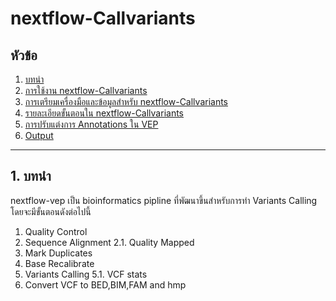 # nextflow-Callvariants

## หัวข้อ
1. [บทนำ](#1-บทนำ)
2. [การใช้งาน nextflow-Callvariants](#2-การใช้งาน-nextflow-Callvariants)
3. [การเตรียมเครื่องมือและข้อมูลสำหรับ nextflow-Callvariants](#3-การเตรียมเครื่องมือและข้อมูลสำหรับ-nextflow-Callvariants)
4. [รายละเอียดขั้นตอนใน nextflow-Callvariants](#4-รายละเอียดขั้นตอนใน-nextflow-Callvariants)
5. [การปรับแต่งการ Annotations ใน VEP](#5-การปรับแต่งการ-Annotations-ใน-VEP)
6. [Output](#6-Output)

---

## 1. บทนำ
nextflow-vep เป็น bioinformatics pipline ที่พัฒนาขึ้นสำหรับการทำ Variants Calling โดยจะมีขั้นตอนดังต่อไปนี้ 
1. Quality Control
2. Sequence Alignment 
       2.1. Quality Mapped
3. Mark Duplicates
4. Base Recalibrate
5. Variants Calling
       5.1. VCF stats
6. Convert VCF to BED,BIM,FAM and hmp

   

